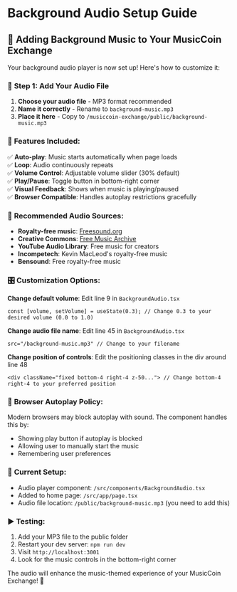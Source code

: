 # Background Audio Setup Guide

## 🎵 Adding Background Music to Your MusicCoin Exchange

Your background audio player is now set up! Here's how to customize it:

### 📁 **Step 1: Add Your Audio File**

1. **Choose your audio file** - MP3 format recommended
2. **Name it correctly** - Rename to `background-music.mp3`
3. **Place it here** - Copy to `/musiccoin-exchange/public/background-music.mp3`

### 🎨 **Features Included:**

✅ **Auto-play**: Music starts automatically when page loads  
✅ **Loop**: Audio continuously repeats  
✅ **Volume Control**: Adjustable volume slider (30% default)  
✅ **Play/Pause**: Toggle button in bottom-right corner  
✅ **Visual Feedback**: Shows when music is playing/paused  
✅ **Browser Compatible**: Handles autoplay restrictions gracefully  

### 🎼 **Recommended Audio Sources:**

- **Royalty-free music**: [Freesound.org](https://freesound.org)
- **Creative Commons**: [Free Music Archive](https://freemusicarchive.org)
- **YouTube Audio Library**: Free music for creators
- **Incompetech**: Kevin MacLeod's royalty-free music
- **Bensound**: Free royalty-free music

### 🎛️ **Customization Options:**

**Change default volume**: Edit line 9 in `BackgroundAudio.tsx`
```tsx
const [volume, setVolume] = useState(0.3); // Change 0.3 to your desired volume (0.0 to 1.0)
```

**Change audio file name**: Edit line 45 in `BackgroundAudio.tsx`
```tsx
src="/background-music.mp3" // Change to your filename
```

**Change position of controls**: Edit the positioning classes in the div around line 48
```tsx
<div className="fixed bottom-4 right-4 z-50..."> // Change bottom-4 right-4 to your preferred position
```

### 🚫 **Browser Autoplay Policy:**

Modern browsers may block autoplay with sound. The component handles this by:
- Showing play button if autoplay is blocked
- Allowing user to manually start the music
- Remembering user preferences

### 🎵 **Current Setup:**
- Audio player component: `/src/components/BackgroundAudio.tsx`
- Added to home page: `/src/app/page.tsx`
- Audio file location: `/public/background-music.mp3` (you need to add this)

### ▶️ **Testing:**
1. Add your MP3 file to the public folder
2. Restart your dev server: `npm run dev`
3. Visit `http://localhost:3001`
4. Look for the music controls in the bottom-right corner

The audio will enhance the music-themed experience of your MusicCoin Exchange! 🎊